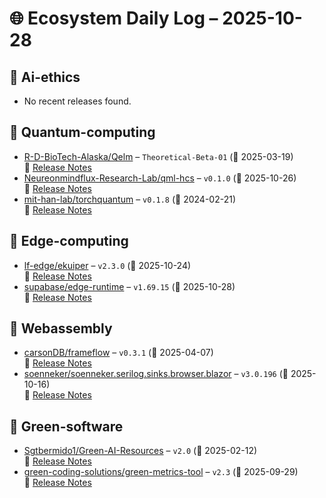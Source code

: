 # 🌐 Ecosystem Daily Log – 2025-10-28

## 🔹 Ai-ethics
- No recent releases found.

## 🔹 Quantum-computing
- [R-D-BioTech-Alaska/Qelm](https://github.com/R-D-BioTech-Alaska/Qelm/releases/tag/Theoretical-Beta-01) – `Theoretical-Beta-01` (📅 2025-03-19)  
  🔗 [Release Notes](https://github.com/R-D-BioTech-Alaska/Qelm/releases/tag/Theoretical-Beta-01)
- [Neureonmindflux-Research-Lab/qml-hcs](https://github.com/Neureonmindflux-Research-Lab/qml-hcs/releases/tag/v0.1.0) – `v0.1.0` (📅 2025-10-26)  
  🔗 [Release Notes](https://github.com/Neureonmindflux-Research-Lab/qml-hcs/releases/tag/v0.1.0)
- [mit-han-lab/torchquantum](https://github.com/mit-han-lab/torchquantum/releases/tag/v0.1.8) – `v0.1.8` (📅 2024-02-21)  
  🔗 [Release Notes](https://github.com/mit-han-lab/torchquantum/releases/tag/v0.1.8)

## 🔹 Edge-computing
- [lf-edge/ekuiper](https://github.com/lf-edge/ekuiper/releases/tag/v2.3.0) – `v2.3.0` (📅 2025-10-24)  
  🔗 [Release Notes](https://github.com/lf-edge/ekuiper/releases/tag/v2.3.0)
- [supabase/edge-runtime](https://github.com/supabase/edge-runtime/releases/tag/v1.69.15) – `v1.69.15` (📅 2025-10-28)  
  🔗 [Release Notes](https://github.com/supabase/edge-runtime/releases/tag/v1.69.15)

## 🔹 Webassembly
- [carsonDB/frameflow](https://github.com/carsonDB/frameflow/releases/tag/v0.3.1) – `v0.3.1` (📅 2025-04-07)  
  🔗 [Release Notes](https://github.com/carsonDB/frameflow/releases/tag/v0.3.1)
- [soenneker/soenneker.serilog.sinks.browser.blazor](https://github.com/soenneker/soenneker.serilog.sinks.browser.blazor/releases/tag/v3.0.196) – `v3.0.196` (📅 2025-10-16)  
  🔗 [Release Notes](https://github.com/soenneker/soenneker.serilog.sinks.browser.blazor/releases/tag/v3.0.196)

## 🔹 Green-software
- [Sgtbermido1/Green-AI-Resources](https://github.com/Sgtbermido1/Green-AI-Resources/releases/tag/v2.0) – `v2.0` (📅 2025-02-12)  
  🔗 [Release Notes](https://github.com/Sgtbermido1/Green-AI-Resources/releases/tag/v2.0)
- [green-coding-solutions/green-metrics-tool](https://github.com/green-coding-solutions/green-metrics-tool/releases/tag/v2.3) – `v2.3` (📅 2025-09-29)  
  🔗 [Release Notes](https://github.com/green-coding-solutions/green-metrics-tool/releases/tag/v2.3)